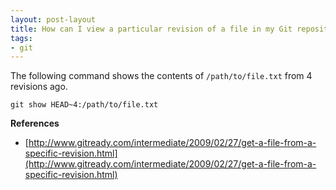 ```yaml
---
layout: post-layout
title: How can I view a particular revision of a file in my Git repository without checking it out?
tags:
- git
---
```


The following command shows the contents of `/path/to/file.txt` from 4 revisions
ago.

    git show HEAD~4:/path/to/file.txt

**References**  

- [http://www.gitready.com/intermediate/2009/02/27/get-a-file-from-a-specific-revision.html](http://www.gitready.com/intermediate/2009/02/27/get-a-file-from-a-specific-revision.html)

